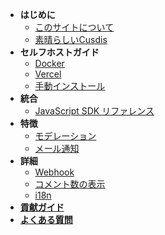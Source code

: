 - **はじめに**
  - [このサイトについて](/)
  - [素晴らしいCusdis](awesome.md)
- **セルフホストガイド**
  - [Docker](/self-host/docker.md)
  - [Vercel](/self-host/vercel.md)
  - [手動インストール](/self-host/manual.md)
- **統合**
  - [JavaScript SDK リファレンス](/advanced/sdk.md)
- **特徴**
  - [モデレーション](/features/moderation.md)
  - [メール通知](/features/notification.md)
- **詳細**
  - [Webhook](/advanced/webhook.md)
  - [コメント数の表示](/advanced/show-comment-count.md)
  - [i18n](/advanced/i18n.md)
- [**貢献ガイド**](/contributing.md)
- [**よくある質問**](/faq.md)
